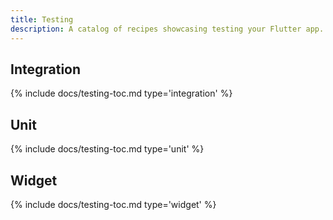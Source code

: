 ```yaml
---
title: Testing
description: A catalog of recipes showcasing testing your Flutter app.
---
```


## Integration

{% include docs/testing-toc.md type='integration' %}

## Unit

{% include docs/testing-toc.md type='unit' %}

## Widget

{% include docs/testing-toc.md type='widget' %}
